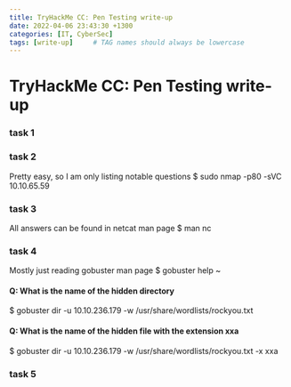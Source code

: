 ```yaml
---
title: TryHackMe CC: Pen Testing write-up
date: 2022-04-06 23:43:30 +1300
categories: [IT, CyberSec]
tags: [write-up]     # TAG names should always be lowercase
---
```


TryHackMe CC: Pen Testing write-up
====

### task 1

### task 2
Pretty easy, so I am only listing notable questions
$ sudo nmap -p80 -sVC 10.10.65.59

### task 3
All answers can be found in netcat man page
$ man nc

### task 4
Mostly just reading gobuster man page
$ gobuster help ~
#### Q: What is the name of the hidden directory
$ gobuster dir -u 10.10.236.179 -w /usr/share/wordlists/rockyou.txt

#### Q: What is the name of the hidden file with the extension xxa
$ gobuster dir -u 10.10.236.179 -w /usr/share/wordlists/rockyou.txt -x xxa

### task 5
